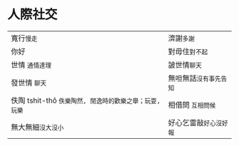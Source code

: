 # 人際社交

|  |  |
| :--- | :--- |
| 寬行`慢走` | 濟謝`多謝` |
| 你好 | 對毋住`對不起` |
| 世情 `通情達理` | 詖世情`聊天` |
| 發世情 `聊天` | 無呾無話`沒有事先告知` |
| 佚陶 tshit-thô `佚樂陶然, 閒逸時的歡樂之舉；玩耍, 玩樂` | 相借問 `互相問候` |
| 無大無細`沒大沒小` | 好心乞雷敲`好心沒好報` |




